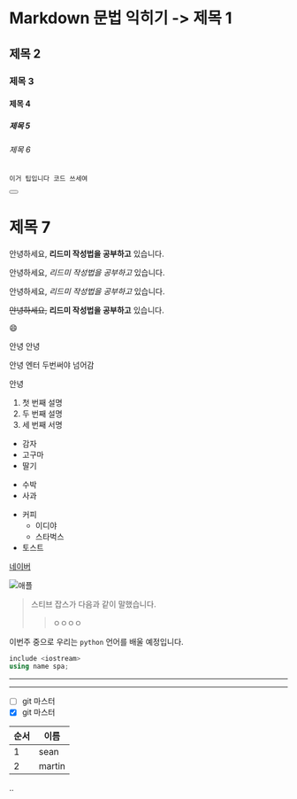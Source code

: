 # Markdown 문법 익히기 -> 제목 1
## 제목 2
### 제목 3
#### 제목 4
##### 제목 5
###### 제목 6

<div class="code-box">
  <pre><code>이거 팁입니다 코드 쓰세여</code></pre>
  <button onclick="copyCode(this)"></button>
</div>

# 제목 7

안녕하세요, **리드미 작성법을 공부하고** 있습니다.

안녕하세요, *리드미 작성법을 공부하고* 있습니다.

안녕하세요, _리드미 작성법을 공부하고_ 있습니다.

~~안녕하세요,~~ **리드미 작성법을 공부하고** 있습니다.

:smile:

안녕
안녕

안녕 엔터 두번써야 넘어감

안녕

1. 첫 번째 설명
2. 두 번째 설명
3. 세 번째 서명

- 감자
- 고구마
- 딸기

+ 수박
+ 사과

* 커피
    * 이디야
    * 스타벅스
* 토스트

[네이버](www.daum.net)

![애플](https://www.asomebrand.com/blog/?bmode=view&idx=14383219)

> 스티브 잡스가 다음과 같이 말했습니다.
>> ㅇㅇㅇㅇ

이번주 중으로 우리는 `python` 언어를 배울 예정입니다.

``` c++
include <iostream>
using name spa;

```


---
***

- [ ] git 마스터
- [x] git 마스터

| 순서 | 이름 |
| ---- | ----|
| 1 | sean |
| 2 | martin |

..
